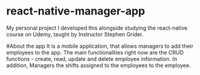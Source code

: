 # react-native-manager-app
My personal project I developed this alongside studying the react-native course on Udemy, taught by Instructor Stephen Grider. 

#About the app
It is a mobile application, that allows managers to add their employees to the app. The main functionalities right now are the CRUD functions - create, read, update and delete employee information. 
In addition, Managers the shifts assigned to the employees to the employee. 

 

